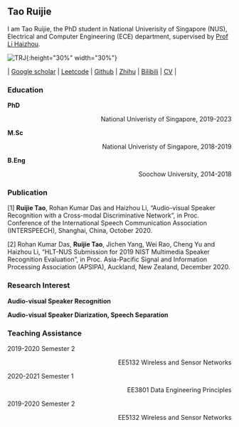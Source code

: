 
## Tao Ruijie

I am Tao Ruijie, the PhD student in National Univerisity of Singapore (NUS), Electrical and Computer Engineering (ECE) department, supervised by [Prof Li Haizhou](http://ece.nus.edu.sg/hlt/).

![TRJ](https://github.com/TaoRuijie/TaoRuijie.github.io/raw/main/TRJ.png){:height="30%" width="30%"}


<style>
table th:first-of-type {
	width: 800px;
}
</style>
| [Google scholar](https://scholar.google.com/citations?user=sdXITx8AAAAJ&hl=zh-CN) | [Leetcode](https://leetcode.com/1183068560/) | [Github](https://github.com/TaoRuijie) | [Zhihu](https://www.zhihu.com/people/tao-rui-jie-34) | [Bilibili](https://space.bilibili.com/194466325) | [CV](https://github.com/TaoRuijie/TaoRuijie.github.io/raw/main/CV.pdf) |

### Education

**PhD** 
<p align="right"> National Univeristy of Singapore, 2019-2023 </p>

**M.Sc** 
<p align="right"> National Univeristy of Singapore, 2018-2019 </p>

**B.Eng** 
<p align="right"> Soochow University, 2014-2018 </p>

### Publication

[1] **Ruijie Tao**, Rohan Kumar Das and Haizhou Li, “Audio-visual Speaker Recognition with a Cross-modal Discriminative Network”, in Proc. Conference of the International Speech Communication Association (INTERSPEECH), Shanghai, China, October 2020. 

[2] Rohan Kumar Das, **Ruijie Tao**, Jichen Yang, Wei Rao, Cheng Yu and Haizhou Li, “HLT-NUS Submission for 2019 NIST Multimedia Speaker Recognition Evaluation”, in Proc. Asia-Pacific Signal and Information Processing Association (APSIPA), Auckland, New Zealand, December 2020.

### Research Interest

  **Audio-visual Speaker Recognition**

  **Audio-visual Speaker Diarization, Speech Separation**

### Teaching Assistance
2019-2020 Semester 2 	
<p align="right"> EE5132 Wireless and Sensor Networks </p>
2020-2021 Semester 1 	
<p align="right"> EE3801 Data Engineering Principles </p>
2019-2020 Semester 2 	
<p align="right"> EE5132 Wireless and Sensor Networks </p>
